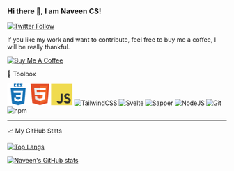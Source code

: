 ### Hi there 👋, I am Naveen CS!

[![Twitter Follow](https://img.shields.io/twitter/follow/MrNaveenCS?label=People%20following%20me%20on%20Twitter&style=social)](https://twitter.com/intent/follow?screen_name=MrNaveenCS)

If you like my work and want to contribute, feel free to buy me a coffee, I will be really thankful.

<a href="https://www.buymeacoffee.com/naveencs" target="_blank"><img src="https://cdn.buymeacoffee.com/buttons/default-yellow.png" alt="Buy Me A Coffee" height="50" ></a>

🧰 Toolbox

<img src="https://github.com/devicons/devicon/blob/master/icons/css3/css3-plain-wordmark.svg" alt="CSS" height="50"/><img src="https://github.com/devicons/devicon/blob/master/icons/html5/html5-original.svg" alt="HTML" height="50"/><img src="https://github.com/devicons/devicon/blob/master/icons/javascript/javascript-original.svg" alt="JavaScript" height="50"/> 
<img src="https://cdn.worldvectorlogo.com/logos/tailwindcss.svg" alt="TailwindCSS" height="50"/> 
<img src="https://upload.wikimedia.org/wikipedia/commons/1/1b/Svelte_Logo.svg" alt="Svelte" height="50"/> 
<img src="https://sapper.svelte.dev/sapper-logo.svg" alt="Sapper" height="50"/> 
<img src="https://upload.wikimedia.org/wikipedia/commons/d/d9/Node.js_logo.svg" alt="NodeJS" height="50"/>
<img src="https://upload.wikimedia.org/wikipedia/commons/e/e0/Git-logo.svg" alt="Git" height="50"/>
<img src="https://upload.wikimedia.org/wikipedia/commons/d/db/Npm-logo.svg" alt="npm" height="50"/>

---

📈 My GitHub Stats

[![Top Langs](https://github-readme-stats.vercel.app/api/top-langs/?username=catchspider2002&hide=java&theme=radical)](https://github.com/anuraghazra/github-readme-stats)

[![Naveen's GitHub stats](https://github-readme-stats.vercel.app/api?username=catchspider2002&theme=radical)](https://github.com/anuraghazra/github-readme-stats)

<!--
**catchspider2002/catchspider2002** is a ✨ _special_ ✨ repository because its `README.md` (this file) appears on your GitHub profile.

Here are some ideas to get you started:

- 🔭 I’m currently working on ...
- 🌱 I’m currently learning ...
- 👯 I’m looking to collaborate on ...
- 🤔 I’m looking for help with ...
- 💬 Ask me about ...
- 📫 How to reach me: ...
- 😄 Pronouns: ...
- ⚡ Fun fact: ...
-->
